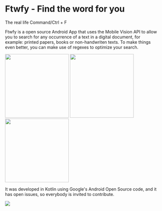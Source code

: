 # Ftwfy - Find the word for you
The real life Command/Ctrl + F 

Ftwfy is a open source Android App that uses the Mobile Vision API to allow you to search for any occurrence of a text in a digital document, for example: printed papers, books or non-handwriten texts. To make things even better, you can make use of regexes to optimize your search.

<a><img src="https://media.giphy.com/media/xT1R9NDK5zojteSLJe/giphy.gif" width="210"></a>
<a><img src="https://media.giphy.com/media/26FeZctaXhyBlNfUc/giphy.gif" width="210"></a>
<a><img src="https://media.giphy.com/media/3o6nURs4EIlNtqCWze/giphy.gif" width="210"></a>

It was developed in Kotlin using Google's Android Open Source code, and it has open issues, so everybody is invited to contribute.

[<img src="https://camo.githubusercontent.com/21cd52aa8b8d6562008144a9d1d7b35596447196/687474703a2f2f692e696d6775722e636f6d2f37737130366c722e706e67">](https://play.google.com/store/apps/details?id=com.wilderpereira.ftwfy&pcampaignid=MKT-Other-global-all-co-prtnr-py-PartBadge-Mar2515-1)
